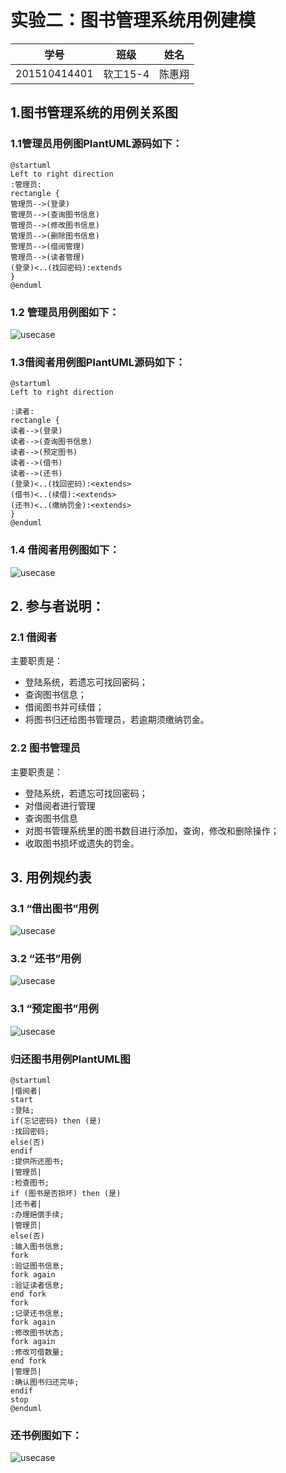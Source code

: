 # 实验二：图书管理系统用例建模
|        学号      |     班级    |    姓名    |
|:----------------:|:-----------:|:----------:|
|   201510414401   |    软工15-4 |    陈惠翔  | 
## 1.图书管理系统的用例关系图
### 1.1管理员用例图PlantUML源码如下：
``` usecase
@startuml
Left to right direction
:管理员:
rectangle {
管理员-->(登录)
管理员-->(查询图书信息)
管理员-->(修改图书信息)
管理员-->(删除图书信息)
管理员-->(借阅管理)
管理员-->(读者管理)
(登录)<..(找回密码):extends
}
@enduml
```
### 1.2 管理员用例图如下：
![usecase](experiment2.png)

### 1.3借阅者用例图PlantUML源码如下：
``` usecase
@startuml
Left to right direction

:读者:
rectangle {
读者-->(登录)
读者-->(查询图书信息)
读者-->(预定图书)
读者-->(借书)
读者-->(还书)
(登录)<..(找回密码):<extends>
(借书)<..(续借):<extends>
(还书)<..(缴纳罚金):<extends>
}
@enduml
```
### 1.4 借阅者用例图如下：
![usecase](experiment2.2.png)


## 2. 参与者说明：

###     2.1 借阅者
 
主要职责是：
* 登陆系统，若遗忘可找回密码；
* 查询图书信息；
* 借阅图书并可续借；
* 将图书归还给图书管理员，若逾期须缴纳罚金。
 
###     2.2 图书管理员
 
主要职责是：
* 登陆系统，若遗忘可找回密码；
* 对借阅者进行管理
* 查询图书信息
* 对图书管理系统里的图书数目进行添加，查询，修改和删除操作；
* 收取图书损坏或遗失的罚金。

##     3. 用例规约表

###     3.1 “借出图书”用例

![usecase](test2.1.png)

###     3.2 “还书”用例
![usecase](test2.2.png)
###     3.1 “预定图书”用例
![usecase](test2.3.png)
### 归还图书用例PlantUML图
``` usecase
@startuml
|借阅者|
start
:登陆;
if(忘记密码) then (是)
:找回密码;
else(否)
endif
:提供所还图书;
|管理员|
:检查图书;
if (图书是否损坏) then (是)
|还书者|
:办理赔偿手续;
|管理员|
else(否)
:输入图书信息;
fork
:验证图书信息;
fork again
:验证读者信息;
end fork
fork
:记录还书信息;
fork again
:修改图书状态;
fork again
:修改可借数量;
end fork
|管理员|
:确认图书归还完毕;
endif
stop
@enduml
```
### 还书例图如下：
![usecase](test2.6.png)
